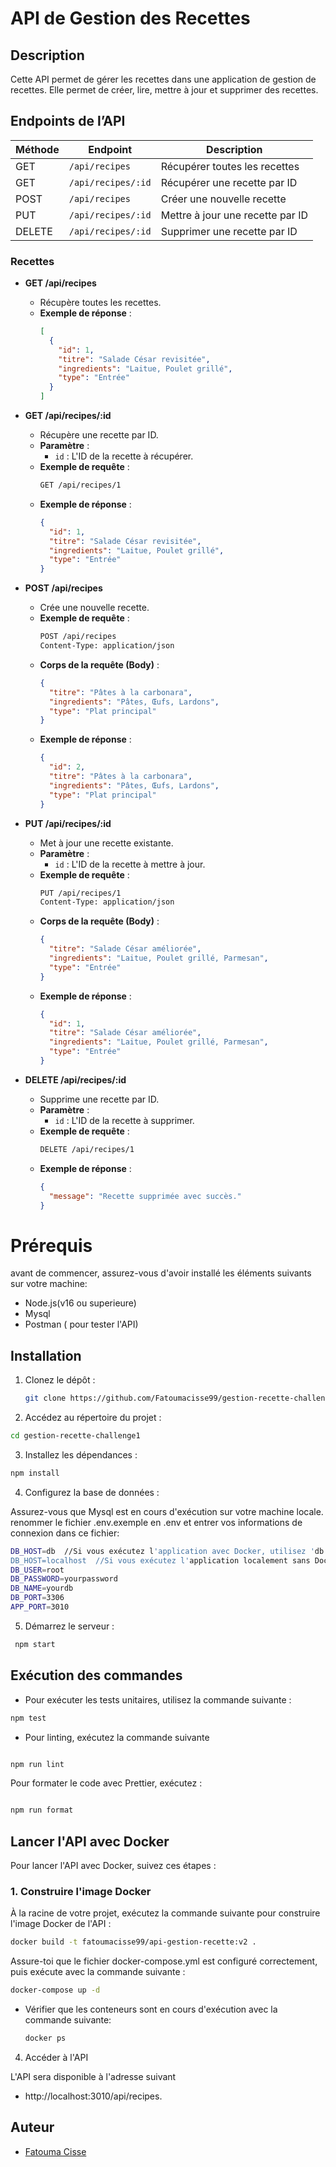 # API de Gestion des Recettes

## Description

Cette API permet de gérer les recettes dans une application de gestion de recettes. Elle permet de créer, lire, mettre à jour et supprimer des recettes.

## Endpoints de l’API

| Méthode | Endpoint           | Description                      |
| ------- | ------------------ | -------------------------------- |
| GET     | `/api/recipes`     | Récupérer toutes les recettes    |
| GET     | `/api/recipes/:id` | Récupérer une recette par ID     |
| POST    | `/api/recipes`     | Créer une nouvelle recette       |
| PUT     | `/api/recipes/:id` | Mettre à jour une recette par ID |
| DELETE  | `/api/recipes/:id` | Supprimer une recette par ID     |

### Recettes

- **GET /api/recipes**

  - Récupère toutes les recettes.
  - **Exemple de réponse** :
    ```json
    [
      {
        "id": 1,
        "titre": "Salade César revisitée",
        "ingredients": "Laitue, Poulet grillé",
        "type": "Entrée"
      }
    ]
    ```

- **GET /api/recipes/:id**

  - Récupère une recette par ID.
  - **Paramètre** :
    - `id` : L'ID de la recette à récupérer.
  - **Exemple de requête** :
    ```bash
    GET /api/recipes/1
    ```
  - **Exemple de réponse** :
    ```json
    {
      "id": 1,
      "titre": "Salade César revisitée",
      "ingredients": "Laitue, Poulet grillé",
      "type": "Entrée"
    }
    ```

- **POST /api/recipes**

  - Crée une nouvelle recette.
  - **Exemple de requête** :
    ```bash
    POST /api/recipes
    Content-Type: application/json
    ```
  - **Corps de la requête (Body)** :
    ```json
    {
      "titre": "Pâtes à la carbonara",
      "ingredients": "Pâtes, Œufs, Lardons",
      "type": "Plat principal"
    }
    ```
  - **Exemple de réponse** :
    ```json
    {
      "id": 2,
      "titre": "Pâtes à la carbonara",
      "ingredients": "Pâtes, Œufs, Lardons",
      "type": "Plat principal"
    }
    ```

- **PUT /api/recipes/:id**

  - Met à jour une recette existante.
  - **Paramètre** :
    - `id` : L'ID de la recette à mettre à jour.
  - **Exemple de requête** :
    ```bash
    PUT /api/recipes/1
    Content-Type: application/json
    ```
  - **Corps de la requête (Body)** :
    ```json
    {
      "titre": "Salade César améliorée",
      "ingredients": "Laitue, Poulet grillé, Parmesan",
      "type": "Entrée"
    }
    ```
  - **Exemple de réponse** :
    ```json
    {
      "id": 1,
      "titre": "Salade César améliorée",
      "ingredients": "Laitue, Poulet grillé, Parmesan",
      "type": "Entrée"
    }
    ```

- **DELETE /api/recipes/:id**
  - Supprime une recette par ID.
  - **Paramètre** :
    - `id` : L'ID de la recette à supprimer.
  - **Exemple de requête** :
    ```bash
    DELETE /api/recipes/1
    ```
  - **Exemple de réponse** :
    ```json
    {
      "message": "Recette supprimée avec succès."
    }
    ```

# Prérequis

avant de commencer, assurez-vous d'avoir installé les éléments suivants sur votre machine:

- Node.js(v16 ou superieure)
- Mysql
- Postman ( pour tester l'API)

## Installation

1. Clonez le dépôt :

   ```bash
   git clone https://github.com/Fatoumacisse99/gestion-recette-challenge1.git

   ```

2. Accédez au répertoire du projet :

```bash
cd gestion-recette-challenge1
```

3. Installez les dépendances :

```bash
npm install
```

4. Configurez la base de données :

Assurez-vous que Mysql est en cours d'exécution sur votre machine locale.
renommer le fichier .env.exemple en .env et entrer vos informations de connexion dans ce fichier:

```bash
DB_HOST=db  //Si vous exécutez l'application avec Docker, utilisez 'db'.
DB_HOST=localhost  //Si vous exécutez l'application localement sans Docker, utilisez 'localhost'.
DB_USER=root
DB_PASSWORD=yourpassword
DB_NAME=yourdb
DB_PORT=3306
APP_PORT=3010
```

5. Démarrez le serveur :

```bash
 npm start
```

## Exécution des commandes

- Pour exécuter les tests unitaires, utilisez la commande suivante :

```bash
npm test
```

- Pour linting, exécutez la commande suivante

```bash

npm run lint
```

Pour formater le code avec Prettier, exécutez :

```bash

npm run format
```

## Lancer l'API avec Docker

Pour lancer l'API avec Docker, suivez ces étapes :

### 1. Construire l'image Docker

À la racine de votre projet, exécutez la commande suivante pour construire l'image Docker de l'API :

```bash
docker build -t fatoumacisse99/api-gestion-recette:v2 .
```

Assure-toi que le fichier docker-compose.yml est configuré correctement, puis exécute avec la commande suivante :

```bash
docker-compose up -d
```

- Vérifier que les conteneurs sont en cours d'exécution avec la commande suivante:
  ```bash
  docker ps
  ```

4. Accéder à l'API

L'API sera disponible à l'adresse suivant

- http://localhost:3010/api/recipes.

## Auteur

- [Fatouma Cisse](https://github.com/Fatoumacisse99)
